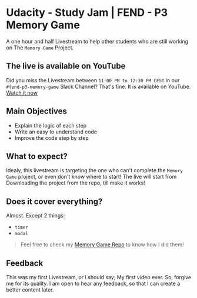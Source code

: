 # Udacity - Study Jam | FEND - P3 Memory Game
A one hour and half Livestream to help other students who are still working on The `Memory Game` Project.

## The live is available on YouTube
Did you miss the Livestream between `11:00 PM to 12:30 PM CEST` in our `#fend-p3-memory-game` Slack Channel?
That's fine. It is available on YouTube.
[Watch it now](https://www.youtube.com/watch?v=G8J13lmApkQ)

## Main Objectives
- Explain the logic of each step
- Write an easy to understand code
- Improve the code step by step

## What to expect?
Idealy, this livestream is targeting the one who can't complete the `Memory Game` project, or even don't know where to start!
The live will start from Downloading the project from the repo, till make it works!

## Does it cover everything?
Almost. Except 2 things:
- `timer`
- `modal`

> Feel free to check my [Memory Game Repo](https://github.com/elharony/FEND-Memory-Game/) to know how I did them! 

## Feedback
This was my first Livestream, or I should say; My first video ever. So, forgive me for its quality. I am open to hear any feedback, so that I can create a better content later.

